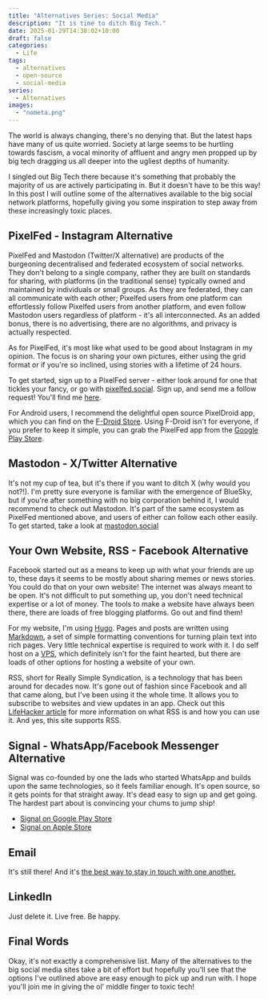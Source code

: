 ```yaml
---
title: "Alternatives Series: Social Media"
description: "It is time to ditch Big Tech."
date: 2025-01-29T14:38:02+10:00
draft: false
categories:
  - Life
tags:
  - alternatives
  - open-source
  - social-media
series:
  - Alternatives
images:
  - "nometa.png"
---
```

The world is always changing, there's no denying that. But the latest haps have many of us quite worried. Society at large seems to be hurtling towards fascism, a vocal minority of affluent and angry men propped up by big tech dragging us all deeper into the ugliest depths of humanity.

I singled out Big Tech there because it's something that probably the majority of us are actively participating in. But it doesn't have to be this way! In this post I will outline some of the alternatives available to the big social network platforms, hopefully giving you some inspiration to step away from these increasingly toxic places.
<!--more-->
## PixelFed - Instagram Alternative
PixelFed and Mastodon (Twitter/X alternative) are products of the burgeoning decentralised and federated ecosystem of social networks. They don't belong to a single company, rather they are built on standards for sharing, with platforms (in the traditional sense) typically owned and maintained by individuals or small groups. As they are federated, they can all communicate with each other; Pixelfed users from one platform can effortlessly follow Pixelfed users from another platform, and even follow Mastodon users regardless of platform - it's all interconnected. As an added bonus, there is no advertising, there are no algorithms, and privacy is actually respected.

As for PixelFed, it's most like what used to be good about Instagram in my opinion. The focus is on sharing your own pictures, either using the grid format or if you're so inclined, using stories with a lifetime of 24 hours.

To get started, sign up to a PixelFed server - either look around for one that tickles your fancy, or go with [pixelfed.social](https://pixelfed.social). Sign up, and send me a follow request! You'll find me [here](https://pixelfed.social/shishkebabsmin).

For Android users, I recommend the delightful open source PixelDroid app, which you can find on the [F-Droid Store](https://f-droid.org/en/packages/org.pixeldroid.app/). Using F-Droid isn't for everyone, if you prefer to keep it simple, you can grab the PixelFed app from the [Google Play Store](https://play.google.com/store/apps/details?id=com.pixelfed).

## Mastodon - X/Twitter Alternative
It's not my cup of tea, but it's there if you want to ditch X (why would you not?!). I'm pretty sure everyone is familiar with the emergence of BlueSky, but if you're after something with no big corporation behind it, I would recommend to check out Mastodon. It's part of the same ecosystem as PixelFed mentioned above, and users of either can follow each other easily. To get started, take a look at [mastodon.social](https://mastodon.social)

## Your Own Website, RSS - Facebook Alternative
Facebook started out as a means to keep up with what your friends are up to, these days it seems to be mostly about sharing memes or news stories. You could do that on your own website! The internet was always meant to be open. It's not difficult to put something up, you don't need technical expertise or a lot of money. The tools to make a website have always been there, there are loads of free blogging platforms. Go out and find them!

For my website, I'm using [Hugo](https://gohugo.io/). Pages and posts are written using [Markdown](https://www.markdownguide.org/basic-syntax/), a set of simple formatting conventions for turning plain text into rich pages. Very little technical expertise is required to work with it. I do self host on a [VPS](https://www.markdownguide.org/basic-syntax/), which definitely isn't for the faint hearted, but there are loads of other options for hosting a website of your own.

RSS, short for Really Simple Syndication, is a technology that has been around for decades now. It's gone out of fashion since Facebook and all that came along, but I've been using it the whole time. It allows you to subscribe to websites and view updates in an app. Check out this [LifeHacker article](https://lifehacker.com/tech/best-rss-readers) for more information on what RSS is and how you can use it. And yes, this site supports RSS.

## Signal - WhatsApp/Facebook Messenger Alternative
Signal was co-founded by one the lads who started WhatsApp and builds upon the same technologies, so it feels familiar enough. It's open source, so it gets points for that straight away. It's dead easy to sign up and get going. The hardest part about is convincing your chums to jump ship!

- [Signal on Google Play Store](https://play.google.com/store/apps/details?id=org.thoughtcrime.securesms)
- [Signal on Apple Store](https://apps.apple.com/us/app/signal-private-messenger/id874139669)

## Email
It's still there! And it's [the best way to stay in touch with one another.](https://www.youtube.com/watch?v=vEHo8mEdLlI)

## LinkedIn
Just delete it. Live free. Be happy.

## Final Words

Okay, it's not exactly a comprehensive list. Many of the alternatives to the big social media sites take a bit of effort but hopefully you'll see that the options I've outlined above are easy enough to pick up and run with. I hope you'll join me in giving the ol' middle finger to toxic tech!